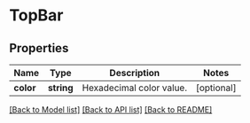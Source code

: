 # TopBar

## Properties
Name | Type | Description | Notes
------------ | ------------- | ------------- | -------------
**color** | **string** | Hexadecimal color value. | [optional] 

[[Back to Model list]](../README.md#documentation-for-models) [[Back to API list]](../README.md#documentation-for-api-endpoints) [[Back to README]](../README.md)


